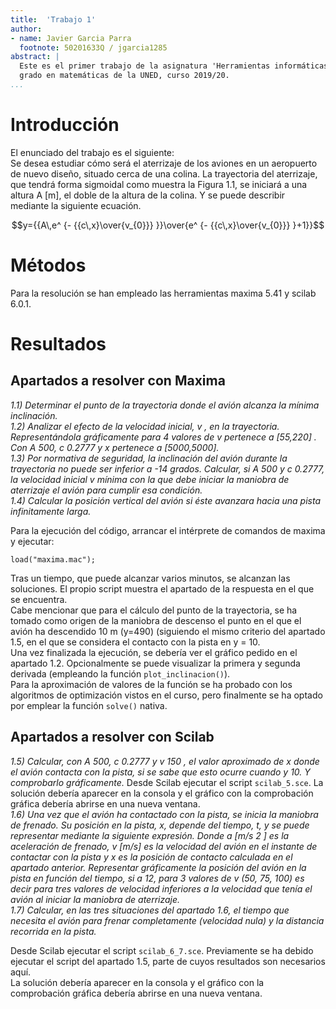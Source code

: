 ```yaml
---
title:  'Trabajo 1'  
author:
- name: Javier Garcia Parra
  footnote: 50201633Q / jgarcia1285
abstract: |
  Este es el primer trabajo de la asignatura 'Herramientas informáticas para las matemáticas' del 
  grado en matemáticas de la UNED, curso 2019/20.
...
```


# Introducción

El enunciado del trabajo es el siguiente:  
Se desea estudiar cómo será el aterrizaje de los aviones en un aeropuerto de nuevo diseño,
situado cerca de una colina. La trayectoria del aterrizaje, que tendrá forma sigmoidal como
muestra la Figura 1.1, se iniciará a una altura A [m], el doble de la altura de la colina. Y se
puede describir mediante la siguiente ecuación.  

$$y={{A\,e^ {- {{c\,x}\over{v_{0}}} }}\over{e^ {- {{c\,x}\over{v_{0}}} }+1}}$$

# Métodos

Para la resolución se han empleado las herramientas maxima 5.41 y scilab 6.0.1.

# Resultados
## Apartados a resolver con Maxima
*1.1) Determinar el punto de la trayectoria donde el avión alcanza la mínima inclinación.  
1.2) Analizar el efecto de la velocidad inicial, v , en la trayectoria. Representándola
gráficamente para 4 valores de v pertenece a  [55,220] . Con A 500, c 0.2777 y x pertenece a [5000,5000].  
1.3) Por normativa de seguridad, la inclinación del avión durante la trayectoria no puede ser
inferior a -14 grados. Calcular, si A 500 y c 0.2777, la velocidad inicial v mínima con la
que debe iniciar la maniobra de aterrizaje el avión para cumplir esa condición.  
1.4) Calcular la posición vertical del avión si éste avanzara hacia una pista infinitamente larga.*  
  
  
Para la ejecución del código, arrancar el intérprete de comandos de maxima y ejecutar:
```
load("maxima.mac");
```
Tras un tiempo, que puede alcanzar varios minutos, se alcanzan las soluciones. El propio script 
muestra el apartado de la respuesta en el que se encuentra.  
Cabe mencionar que para el cálculo del punto de la trayectoria, se ha tomado como origen de la maniobra de
descenso el punto en el que el avión ha descendido 10 m (y=490) (siguiendo el mismo criterio del apartado 1.5, en el que 
se considera el contacto con la pista en y = 10.  
Una vez finalizada la ejecución, se debería ver el gráfico pedido en el apartado 1.2. Opcionalmente se puede
visualizar la primera y segunda derivada (empleando la función ```plot_inclinacion()```).  
Para la aproximación de valores de la función se ha probado con los algoritmos de optimización vistos en el curso, pero
finalmente se ha optado por emplear la función ```solve()``` nativa.

## Apartados a resolver con Scilab  
*1.5) Calcular, con A 500, c 0.2777 y v
150 , el valor aproximado de x donde el avión
contacta con la pista, si se sabe que esto ocurre cuando y 10. Y comprobarlo gráficamente.*
Desde Scilab ejecutar el script ``scilab_5.sce``.
La solución debería aparecer en la consola y el gráfico con la comprobación gráfica debería abrirse en una 
nueva ventana.  
*1.6) Una vez que el avión ha contactado con la pista, se inicia la maniobra de frenado. Su
 posición en la pista, x, depende del tiempo, t, y se puede representar mediante la siguiente
 expresión.
 Donde a [m/s 2 ] es la aceleración de frenado, v [m/s] es la velocidad del avión en el instante
 de contactar con la pista y x es la posición de contacto calculada en el apartado anterior.
 Representar gráficamente la posición del avión en la pista en función del tiempo, si a 12,
 para 3 valores de v (50, 75, 100) es decir para tres valores de velocidad inferiores a la
 velocidad que tenía el avión al iniciar la maniobra de aterrizaje.  
 1.7) Calcular, en las tres situaciones del apartado 1.6, el tiempo que necesita el avión para
 frenar completamente (velocidad nula) y la distancia recorrida en la pista.*   
    
    
Desde Scilab ejecutar el script ``scilab_6_7.sce``. Previamente se ha debido ejecutar el script del apartado 1.5, 
parte de cuyos resultados son necesarios aquí.  
La solución debería aparecer en la consola y el gráfico con la comprobación gráfica debería abrirse en una 
nueva ventana.
